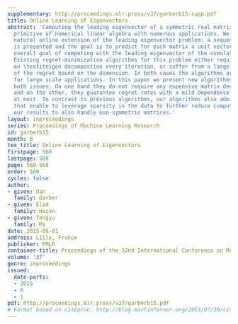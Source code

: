 ```yaml
---
supplementary: http://proceedings.mlr.press/v37/garberb15-supp.pdf
title: Online Learning of Eigenvectors
abstract: 'Computing the leading eigenvector of a symmetric real matrix is a fundamental
  primitive of numerical linear algebra with numerous applications. We consider a
  natural online extension of the leading eigenvector problem: a sequence of matrices
  is presented and the goal is to predict for each matrix a unit vector, with the
  overall goal of competing with the leading eigenvector of the cumulative matrix.
  Existing regret-minimization algorithms for this problem either require to compute
  an \textiteigen decompostion every iteration, or suffer from a large dependency
  of the regret bound on the dimension. In both cases the algorithms are not practical
  for large scale applications. In this paper we present new algorithms that avoid
  both issues. On one hand they do not require any expensive matrix decompositions
  and on the other, they guarantee regret rates with a mild dependence on the dimension
  at most. In contrast to previous algorithms, our algorithms also admit implementations
  that enable to leverage sparsity in the data to further reduce computation. We extend
  our results to also handle non-symmetric matrices.'
layout: inproceedings
series: Proceedings of Machine Learning Research
id: garberb15
month: 0
tex_title: Online Learning of Eigenvectors
firstpage: 560
lastpage: 568
page: 560-568
order: 560
cycles: false
author:
- given: Dan
  family: Garber
- given: Elad
  family: Hazan
- given: Tengyu
  family: Ma
date: 2015-06-01
address: Lille, France
publisher: PMLR
container-title: Proceedings of the 32nd International Conference on Machine Learning
volume: '37'
genre: inproceedings
issued:
  date-parts:
  - 2015
  - 6
  - 1
pdf: http://proceedings.mlr.press/v37/garberb15.pdf
# Format based on citeproc: http://blog.martinfenner.org/2013/07/30/citeproc-yaml-for-bibliographies/
---
```

